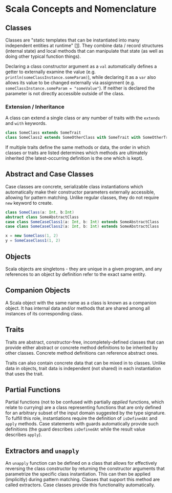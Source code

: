 # Scala Concepts and Nomenclature

## Classes

Classes are "static templates that can be instantiated into many independent entities at runtime" [[1](http://scala-exercises.47deg.com/koans#classes)]. They combine data / record structures (internal state) and local methods that can manipulate that state (as well as doing other typical function things).

Declaring a class constructor argument as a `val` automatically defines a getter to externally examine the value (e.g. `println(someClassInstance.someParam)`), while declaring it as a `var` also allows its value to be changed externally via assignment (e.g. `someClassInstance.someParam = "someValue"`). If neither is declared the parameter is not directly accessible outside of the class.

### Extension / Inheritance

A class can extend a single class or any number of traits with the `extends` and `with` keywords.

```scala
class SomeClass extends SomeTrait
class SomeClass2 extends SomeOtherClass with SomeTrait with SomeOtherTrait
```

If multiple traits define the same methods or data, the order in which classes or traits are listed determines which methods are ultimately inherited (the latest-occurring definition is the one which is kept).

## Abstract and Case Classes

Case classes are concrete, serializable class instantiations which automatically make their constructor parameters externally accessible, allowing for pattern matching. Unlike regular classes, they do not require `new` keyword to create.

```scala
class SomeClass(a: Int, b:Int)
abstract class SomeAbstractClass
case class SomeCaseClass1(a: Int, b: Int) extends SomeAbstractClass
case class SomeCaseClass2(a: Int, b: Int) extends SomeAbstractClass

x = new SomeClass(1, 2)
y = SomeCaseClass1(1, 2)
```

## Objects

Scala objects are singletons - they are unique in a given program, and any references to an object by definition refer to the exact same entity.

## Companion Objects

A Scala object with the same name as a class is known as a companion object. It has internal data and/or methods that are shared among all instances of its corresponding class.

## Traits

Traits are abstract, constructor-free, incompletely-defined classes that can provide either abstract or concrete method definitions to be inherited by other classes. Concrete method definitions can reference abstract ones.

Traits can also contain concrete data that can be mixed in to classes. Unlike data in objects, trait data is independent (not shared) in each instantiation that uses the trait.

## Partial Functions

Partial functions (not to be confused with partially _applied_ functions, which relate to currying) are a class representing functions that are only defined for an arbitrary subset of the input domain suggested by the type signature. To fulfill this role, instantiations require the definition of `isDefinedAt` and `apply` methods. Case statements with guards automatically provide such definitions (the guard describes `isDefinedAt` while the result value describes `apply`).

## Extractors and `unapply`

An `unapply` function can be defined on a class that allows for effectively reversing the class constructor by returning the constructor arguments that parametrize the specific class instantiation. This can then be applied (implicitly) during pattern matching. Classes that support this method are called extractors. Case classes provide this functionality automatically.
